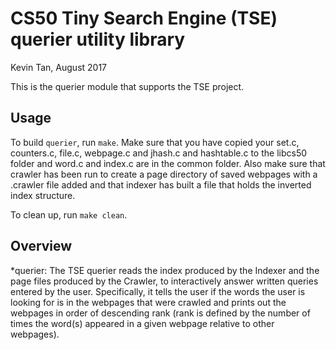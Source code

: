 # CS50 Tiny Search Engine (TSE) querier utility library

Kevin Tan, August 2017

This is the querier module that supports the TSE project. 

## Usage

To build `querier`, run `make`. Make sure that you have copied your set.c, counters.c, file.c, webpage.c and jhash.c and hashtable.c to the libcs50 folder and word.c and index.c are in the common folder. Also make sure that crawler has been run to create a page directory of saved webpages with a .crawler file added and that indexer has built a file that holds the inverted index structure.

To clean up, run `make clean`.

## Overview

 *querier: The TSE querier reads the index produced by the Indexer and the page files produced by the Crawler, to interactively answer written queries entered by the user. Specifically, it tells the user if the words the user is looking for is in the webpages that were crawled and prints out the webpages in order of descending rank (rank is defined by the number of times the word(s) appeared in a given webpage relative to other webpages).